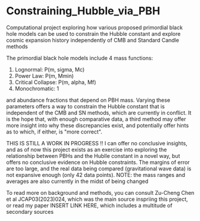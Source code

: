# Constraining_Hubble_via_PBH
Computational project exploring how various proposed primordial black hole models can be used to constrain the Hubble constant and explore cosmic expansion history independently of CMB and Standard Candle methods

The primordial black hole models include 4 mass functions: 
  1) Lognormal:  P(m, sigma, Mc) 
  2) Power Law: P(m, Mmin)
  3) Critical Collapse: P(m, alpha, Mf)
  4) Monochromatic: 1

and abundance fractions that depend on PBH mass. 
Varying these parameters offers a way to constrain the Hubble constant that is independent of the CMB and SN methods, which are currently in conflict. It is the hope that, with enough comparative data, a third method may offer more insight into why these discrepancies exist, and potentially offer hints as to which, if either, is "more correct". 

THIS IS STILL A WORK IN PROGRESS !! I can offer no conclusive insights, and as of now this project exists as an exercise into exploring the relationship between PBHs and the Hublle constant in a novel way, but offers no conclusive evidence on Hubble constraints. The margins of error are too large, and the real data being compared (gravitational wave data) is not expansive enough (only 42 data points). 
NOTE: the mass ranges and averages are also currently in the midst of being changed

To read more on background and methods, you can consult Zu-Cheng Chen et al JCAP03(2023)024, which was the main source inspriing this project, or read my paper INSERT LINK HERE, which includes a multitude of secondary sources 

